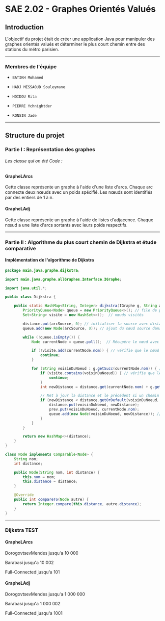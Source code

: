 # SAE 2.02 - Graphes Orientés Valués

## Introduction
L'objectif du projet était de créer une application Java pour manipuler des
graphes orientés valués et déterminer le plus court chemin entre des stations
du métro parisien.
<hr>

### Membres de l'équipe
-     BATIKH Mohamed
-     HADJ MESSAOUD Souleymane
-     HDIDOU Rita
-     PIERRE Ychnightder
-     RONSIN Jade

<hr>

## Structure du projet

### Partie I : Représentation des graphes
###### Les classe qui on été Code :  

#### GrapheLArcs
Cette classe représente un graphe à l'aide d'une liste d'arcs. 
Chaque arc connecte deux nœuds avec un poids spécifié. 
Les nœuds sont identifiés par des entiers de 1 à n.

#### GrapheLAdj
Cette classe représente un graphe à l'aide de listes d'adjacence. 
Chaque nœud a une liste d'arcs sortants avec leurs poids respectifs.

<hr>

### Partie II : Algorithme du plus court chemin de Dijkstra et étude comparative

#### Implémentation de l'algorithme de Dijkstra

```java
package main.java.graphe.dijkstra;

import main.java.graphe.allGraphes.Interface.IGraphe;

import java.util.*;

public class Dijkstra {

    public static HashMap<String, Integer> dijkstra(IGraphe g, String arcSource, Map<String, Integer> distance, Map<String, String> prev) {
        PriorityQueue<Node> queue = new PriorityQueue<>(); // file de priorité des neoeud pas encore visités
        Set<String> visite = new HashSet<>();  // nœuds visités

        distance.put(arcSource, 0); // initialiser la source avec distance à 0
        queue.add(new Node(arcSource, 0)); // ajout du nœud source dans la file de priorité

        while (!queue.isEmpty()) {
            Node currentNode = queue.poll();  // Récupère le nœud avec la distance la plus courte dans la file

            if (!visite.add(currentNode.nom)) { // vérifie que le nœud n'est pas déjà visité
                continue;
            }

            for (String voisinDuNoeud : g.getSucc(currentNode.nom)) { // Parcourt tous les voisins du nœud courant
                if (visite.contains(voisinDuNoeud)) { // vérifie que le voisin n'a pas été déjà visité
                    continue;
                }
                int newDistance = distance.get(currentNode.nom) + g.getValuation(currentNode.nom, voisinDuNoeud);

                // Met à jour la distance et le précédent si un chemin plus court est trouvé
                if (newDistance < distance.getOrDefault(voisinDuNoeud, Integer.MAX_VALUE)) {
                    distance.put(voisinDuNoeud, newDistance);
                    prev.put(voisinDuNoeud, currentNode.nom);
                    queue.add(new Node(voisinDuNoeud, newDistance)); // Ajoute le voisin dans la file de priorité
                }
            }
        }

        return new HashMap<>(distance);
    }
}

class Node implements Comparable<Node> {
    String nom;
    int distance;

    public Node(String nom, int distance) {
        this.nom = nom;
        this.distance = distance;
    }

    @Override
    public int compareTo(Node autre) {
        return Integer.compare(this.distance, autre.distance);
    }
}
```

<hr>

### Dijkstra TEST 

#### GrapheLArcs
DorogovtsevMendes jusqu'a 10 000

Barabasi jusqu'a 10 002

Full-Connected jusqu'a 101

#### GrapheLAdj
DorogovtsevMendes jusqu'a 1 000 000 

Barabasi jusqu'a 1 000 002

Full-Connected jusqu'a 1001
